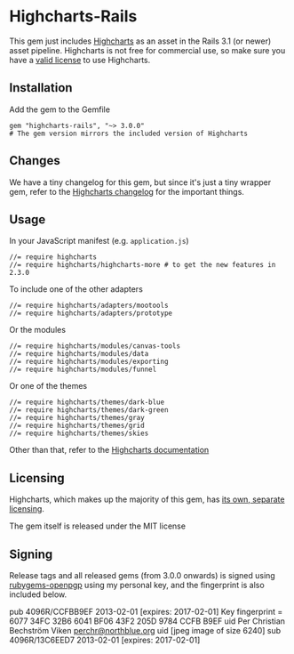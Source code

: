 # Highcharts-Rails

This gem just includes [Highcharts](http://highcharts.com/) as an asset in the Rails 3.1 (or newer) asset pipeline.
Highcharts is not free for commercial use, so make sure you have a [valid license](http://highcharts.com/license) to use Highcharts.

## Installation

Add the gem to the Gemfile

    gem "highcharts-rails", "~> 3.0.0"
    # The gem version mirrors the included version of Highcharts

## Changes

We have a tiny changelog for this gem, but since it's just a tiny wrapper gem,
refer to the [Highcharts changelog](http://www.highcharts.com/documentation/changelog#highcharts)
for the important things.

## Usage

In your JavaScript manifest (e.g. `application.js`)

    //= require highcharts
    //= require highcharts/highcharts-more # to get the new features in 2.3.0

To include one of the other adapters

    //= require highcharts/adapters/mootools
    //= require highcharts/adapters/prototype

Or the modules

    //= require highcharts/modules/canvas-tools
    //= require highcharts/modules/data
    //= require highcharts/modules/exporting
    //= require highcharts/modules/funnel

Or one of the themes

    //= require highcharts/themes/dark-blue
    //= require highcharts/themes/dark-green
    //= require highcharts/themes/gray
    //= require highcharts/themes/grid
    //= require highcharts/themes/skies

Other than that, refer to the [Highcharts documentation](http://highcharts.com/documentation/how-to-use)

## Licensing

Highcharts, which makes up the majority of this gem, has [its own, separate licensing](http://highcharts.com/license).

The gem itself is released under the MIT license

## Signing
Release tags and all released gems (from 3.0.0 onwards) is signed using [rubygems-openpgp](https://www.rubygems-openpgp-ca.org/) using my personal key, and the fingerprint is also included below.

pub   4096R/CCFBB9EF 2013-02-01 [expires: 2017-02-01]
      Key fingerprint = 6077 34FC 32B6 6041 BF06  43F2 205D 9784 CCFB B9EF
uid                  Per Christian Bechström Viken <perchr@northblue.org>
uid                  [jpeg image of size 6240]
sub   4096R/13C6EED7 2013-02-01 [expires: 2017-02-01]
